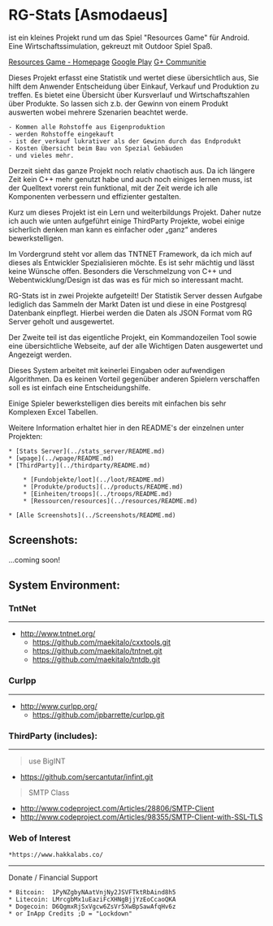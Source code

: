 # RG-Stats [Asmodaeus]

ist ein kleines Projekt rund um das Spiel "Resources Game" für Android.
Eine Wirtschaftssimulation, gekreuzt mit Outdoor Spiel Spaß.

[Resources Game - Homepage](http://www.resources-game.ch/de/)
[Google Play](https://play.google.com/store/apps/details?id=ch.pala.resources&hl=de)
[G+ Communitie](https://plus.google.com/communities/112958899113930417808)

Dieses Projekt erfasst eine Statistik und wertet diese übersichtlich aus,
Sie hilft dem Anwender Entscheidung über Einkauf, Verkauf und Produktion zu 
treffen.
Es bietet eine Übersicht über Kursverlauf und Wirtschaftszahlen über Produkte.
So lassen sich z.b. der Gewinn von einem Produkt auswerten wobei mehrere Szenarien
beachtet werde. 

    - Kommen alle Rohstoffe aus Eigenproduktion
    - werden Rohstoffe eingekauft
    - ist der verkauf lukrativer als der Gewinn durch das Endprodukt
    - Kosten Übersicht beim Bau von Spezial Gebäuden
    - und vieles mehr.
    
Derzeit sieht das ganze Projekt noch relativ chaotisch aus. Da ich längere Zeit kein C++
mehr genutzt habe und auch noch einiges lernen muss, ist der Quelltext vorerst rein funktional,
mit der Zeit werde ich alle Komponenten verbessern und effizienter gestalten.

Kurz um dieses Projekt ist ein Lern und weiterbildungs Projekt.
Daher nutze ich auch wie unten aufgeführt einige ThirdParty Projekte, wobei einige sicherlich
denken man kann es einfacher oder „ganz“ anderes bewerkstelligen. 

Im Vordergrund steht vor allem das TNTNET Framework, da ich mich auf dieses als Entwickler 
Spezialisieren möchte. Es ist sehr mächtig und lässt keine Wünsche offen.
Besonders die Verschmelzung von C++ und Webentwicklung/Design ist das was es für
mich so interessant macht.

RG-Stats ist in zwei Projekte aufgeteilt! 
Der Statistik Server dessen Aufgabe lediglich das Sammeln der Markt Daten ist und diese in eine Postgresql Datenbank
einpflegt. Hierbei werden die Daten als JSON Format vom RG Server geholt und ausgewertet.

Der Zweite teil ist das eigentliche Projekt, ein Kommandozeilen Tool sowie eine übersichtliche Webseite, auf der
alle Wichtigen Daten ausgewertet und Angezeigt werden.

Dieses System arbeitet mit keinerlei Eingaben oder aufwendigen Algorithmen. Da es keinen Vorteil gegenüber anderen
Spielern verschaffen soll es ist einfach eine Entscheidungshilfe.

Einige Spieler bewerkstelligen dies bereits mit einfachen bis sehr Komplexen Excel Tabellen.


Weitere Information erhaltet hier in den README's der einzelnen unter Projekten:

    * [Stats Server](../stats_server/README.md)
    * [wpage](../wpage/README.md)
    * [ThirdParty](../thirdparty/README.md)
    
        * [Fundobjekte/loot](../loot/README.md)
        * [Produkte/products](../products/README.md)
        * [Einheiten/troops](../troops/README.md)
        * [Ressourcen/resources](../resources/README.md)
        
    * [Alle Screenshots](../Screenshots/README.md)
        
        
## Screenshots: 

...coming soon!

## System Environment:

### TntNet
-----------------------
* http://www.tntnet.org/
    * https://github.com/maekitalo/cxxtools.git
    * https://github.com/maekitalo/tntnet.git
    * https://github.com/maekitalo/tntdb.git

### Curlpp
-----------------------
* http://www.curlpp.org/
    * https://github.com/jpbarrette/curlpp.git


### ThirdParty (includes):
-----------------------
> use BigINT
* https://github.com/sercantutar/infint.git

> SMTP Class 
* http://www.codeproject.com/Articles/28806/SMTP-Client
* http://www.codeproject.com/Articles/98355/SMTP-Client-with-SSL-TLS


### Web of Interest

    *https://www.hakkalabs.co/
-------------------------------------------------------------------------------------------
Donate / Financial Support

    * Bitcoin:  1PyNZgbyNAatVnjNy2JSVFTktRbAind8h5
    * Litecoin: LMrcgbMx1uEaziFcXHNgBjjYzEoCcaoQKA
    * Dogecoin: D6QgmxRjSxVgcw6ZsVr5XwBpSawAfqHv6z
    * or InApp Credits ;D = "Lockdown"